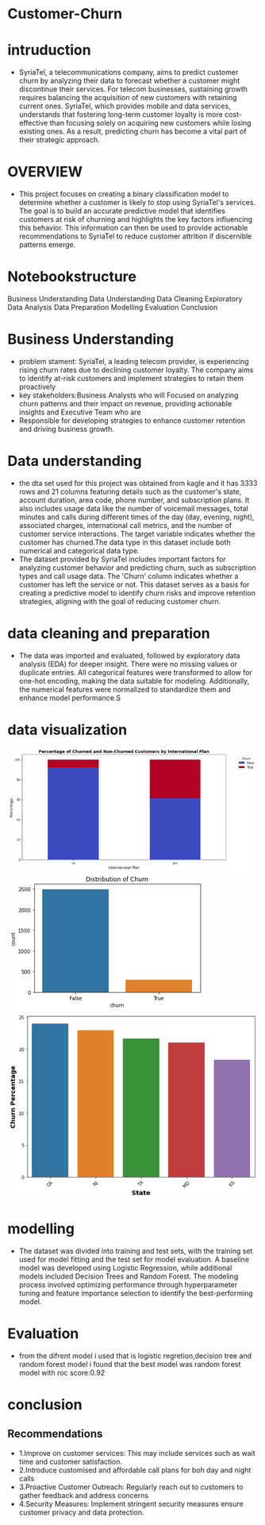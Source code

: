 # Customer-Churn
# intruduction
- SyriaTel, a telecommunications company, aims to predict customer churn by analyzing their data to forecast whether a customer might discontinue their services. For telecom businesses, sustaining growth requires balancing the acquisition of new customers with retaining current ones. SyriaTel, which provides mobile and data services, understands that fostering long-term customer loyalty is more cost-effective than focusing solely on acquiring new customers while losing existing ones. As a result, predicting churn has become a vital part of their strategic approach.
# OVERVIEW
- This project focuses on creating a binary classification model to determine whether a customer is likely to stop using SyriaTel's services. The goal is to build an accurate predictive model that identifies customers at risk of churning and highlights the key factors influencing this behavior. This information can then be used to provide actionable recommendations to SyriaTel to reduce customer attrition if discernible patterns emerge.
# Notebookstructure
Business Understanding
Data Understanding
Data Cleaning
Exploratory Data Analysis
Data Preparation
Modelling
Evaluation
Conclusion
# Business Understanding
- problem stament: SyriaTel, a leading telecom provider, is experiencing rising churn rates due to declining customer loyalty. The company aims to identify at-risk customers and implement strategies to retain them proactively
- key stakeholders:Business Analysts who will Focused on analyzing churn patterns and their impact on revenue, providing actionable insights and Executive Team who are
- Responsible for developing strategies to enhance customer retention and driving business growth.
# Data understanding
- the dta set  used for this project was obtained from kagle and  it has 3333 rows and 21 columns featuring details such as the customer's state, account duration, area code, phone number, and subscription plans. It also includes usage data like the number of voicemail messages, total minutes and calls during different times of the day (day, evening, night), associated charges, international call metrics, and the number of customer service interactions. The target variable indicates whether the customer has churned.The data type in this dataset  include both numerical and categorical data type.
- The dataset provided by SyriaTel includes important factors for analyzing customer behavior and predicting churn, such as subscription types and call usage data. The 'Churn' column indicates whether a customer has left the service or not. This dataset serves as a basis for creating a predictive model to identify churn risks and improve retention strategies, aligning with the goal of reducing customer churn.
# data cleaning and preparation
- The data was imported and evaluated, followed by exploratory data analysis (EDA) for deeper insight. There were no missing values or duplicate entries. All categorical features were transformed to allow for one-hot encoding, making the data suitable for modeling. Additionally, the numerical features were normalized to standardize them and enhance model performance.S
# data visualization
![alt text](images/image.png)
![alt text](images/image1.png)
![alt text](images/image2.png)
# modelling
- The dataset was divided into training and test sets, with the training set used for model fitting and the test set for model evaluation. A baseline model was developed using Logistic Regression, while additional models included  Decision Trees and Random Forest. The modeling process involved optimizing performance through hyperparameter tuning and feature importance selection to identify the best-performing model.
# Evaluation
- from the difrent model i used that is logistic regretion,decision tree  and random forest model i found that  the best model was  random forest model with roc score:0.92
# conclusion
## Recommendations
- 1.Improve on customer services: This may include services such as wait time and customer satisfaction.
- 2.Introduce customised and affordable call plans for boh day and night calls
- 3.Proactive Customer Outreach: Regularly reach out to customers to gather feedback and address concerns
- 4.Security Measures: Implement stringent security measures ensure customer privacy and data protection.